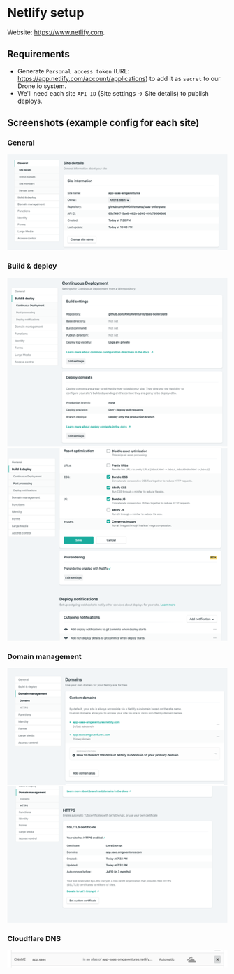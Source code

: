 # Netlify setup

Website: <https://www.netlify.com>.

## Requirements

- Generate `Personal access token` (URL: <https://app.netlify.com/account/applications>) to add it as `secret` to our Drone.io system.
- We'll need each site `API ID` (Site settings -> Site details) to publish deploys.

## Screenshots (example config for each site)

### General

![1](images/netlify/1.png)

### Build & deploy

![2](images/netlify/2.png)
![3](images/netlify/3.png)

### Domain management

![3](images/netlify/4.png)
![5](images/netlify/5.png)

### Cloudflare DNS

![6](images/netlify/6.png)
